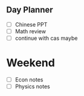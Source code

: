 ## Day Planner
- [ ] Chinese PPT
- [ ] Math review
- [ ] continue with cas maybe

# Weekend
- [ ] Econ notes
- [ ] Physics notes